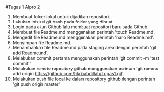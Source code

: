 #Tugas 1 Alpro 2
1. Membuat folder lokal untuk dijadikan repositori.
2. Lakukan inisiasi git bash pada folder yang dibuat.
3. Login pada akun Github lalu membuat repositori baru pada Github.
4. Membuat file Readme.md menggunakan perintah 'touch Readme.md'.
5. Mengedit file Readme.md menggunakan perintah 'nano Readme.md'.
6. Menyimpan file Readme.md.
7. Menambahkan file Readme.md pada staging area dengan perintah 'git add Readme.md'.
8. Melakukan commit pertama menggunakan perintah 'git commit -m 'test commit''
9. Melakukan remote repository github menggunakan perintah 'git remote add origin https://github.com/fikriaabdillah/Tugas1.git'.
10. Melakukan push file local ke dalam repository github dengan perintah 'git push origin master'

